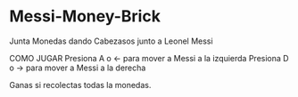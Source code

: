 # Messi-Money-Brick
Junta Monedas dando Cabezasos junto a Leonel Messi

COMO JUGAR
Presiona A o <- para mover a Messi a la izquierda
Presiona D o -> para mover a Messi a la derecha

Ganas si recolectas todas la monedas.
